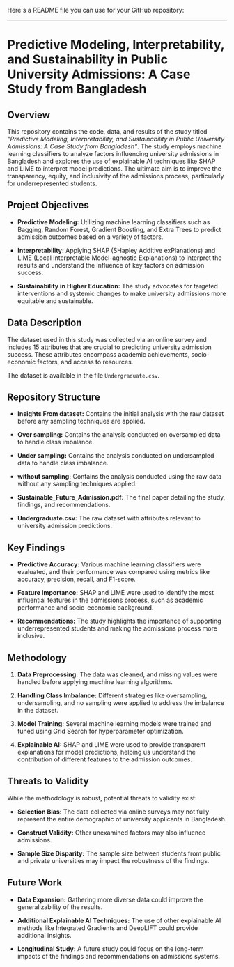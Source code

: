 Here's a README file you can use for your GitHub repository:

---

# Predictive Modeling, Interpretability, and Sustainability in Public University Admissions: A Case Study from Bangladesh

## Overview

This repository contains the code, data, and results of the study titled *"Predictive Modeling, Interpretability, and Sustainability in Public University Admissions: A Case Study from Bangladesh"*. The study employs machine learning classifiers to analyze factors influencing university admissions in Bangladesh and explores the use of explainable AI techniques like SHAP and LIME to interpret model predictions. The ultimate aim is to improve the transparency, equity, and inclusivity of the admissions process, particularly for underrepresented students.

## Project Objectives

- **Predictive Modeling:** Utilizing machine learning classifiers such as Bagging, Random Forest, Gradient Boosting, and Extra Trees to predict admission outcomes based on a variety of factors.
  
- **Interpretability:** Applying SHAP (SHapley Additive exPlanations) and LIME (Local Interpretable Model-agnostic Explanations) to interpret the results and understand the influence of key factors on admission success.
  
- **Sustainability in Higher Education:** The study advocates for targeted interventions and systemic changes to make university admissions more equitable and sustainable.

## Data Description

The dataset used in this study was collected via an online survey and includes 15 attributes that are crucial to predicting university admission success. These attributes encompass academic achievements, socio-economic factors, and access to resources.

The dataset is available in the file `Undergraduate.csv`.

## Repository Structure

- **Insights From dataset:** Contains the initial analysis with the raw dataset before any sampling techniques are applied.
  
- **Over sampling:** Contains the analysis conducted on oversampled data to handle class imbalance.
  
- **Under sampling:** Contains the analysis conducted on undersampled data to handle class imbalance.
  
- **without sampling:** Contains the analysis conducted using the raw data without any sampling techniques applied.
  
- **Sustainable_Future_Admission.pdf:** The final paper detailing the study, findings, and recommendations.
  
- **Undergraduate.csv:** The raw dataset with attributes relevant to university admission predictions.

## Key Findings

- **Predictive Accuracy:** Various machine learning classifiers were evaluated, and their performance was compared using metrics like accuracy, precision, recall, and F1-score.
  
- **Feature Importance:** SHAP and LIME were used to identify the most influential features in the admissions process, such as academic performance and socio-economic background.
  
- **Recommendations:** The study highlights the importance of supporting underrepresented students and making the admissions process more inclusive.

## Methodology

1. **Data Preprocessing:** The data was cleaned, and missing values were handled before applying machine learning algorithms.
  
2. **Handling Class Imbalance:** Different strategies like oversampling, undersampling, and no sampling were applied to address the imbalance in the dataset.
  
3. **Model Training:** Several machine learning models were trained and tuned using Grid Search for hyperparameter optimization.

4. **Explainable AI:** SHAP and LIME were used to provide transparent explanations for model predictions, helping us understand the contribution of different features to the admission outcomes.

## Threats to Validity

While the methodology is robust, potential threats to validity exist:

- **Selection Bias:** The data collected via online surveys may not fully represent the entire demographic of university applicants in Bangladesh.
  
- **Construct Validity:** Other unexamined factors may also influence admissions.
  
- **Sample Size Disparity:** The sample size between students from public and private universities may impact the robustness of the findings.

## Future Work

- **Data Expansion:** Gathering more diverse data could improve the generalizability of the results.
  
- **Additional Explainable AI Techniques:** The use of other explainable AI methods like Integrated Gradients and DeepLIFT could provide additional insights.
  
- **Longitudinal Study:** A future study could focus on the long-term impacts of the findings and recommendations on admissions systems.


